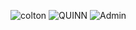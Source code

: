 ![colton](https://img.shields.io/badge/colton-creating-lightgrey)
![QUINN](https://img.shields.io/badge/QUINN-Active-brightgreen)
![Admin](https://img.shields.io/badge/-Quantum%20Network%20Admin-blueviolet)
